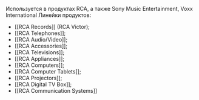 Используется в продуктах RCA, а также Sony Music Entertainment, Voxx International
Линейки продуктов:
- [[RCA Records]] (RCA Victor);
- [[RCA Telephones]];
- [[RCA Audio/Video]];
- [[RCA Accessories]];
- [[RCA Televisions]];
- [[RCA Appliances]];
- [[RCA Computers]];
- [[RCA Computer Tablets]];
- [[RCA Projectors]];
- [[RCA Digital TV Box]];
- [[RCA Communication Systems]]